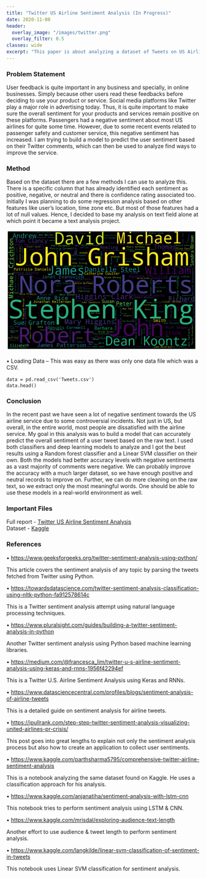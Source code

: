 ```yaml
---
title: "Twitter US Airline Sentiment Analysis (In Progress)"
date: 2020-11-08
header:
  overlay_image: "/images/twitter.png"
  overlay_filter: 0.5
classes: wide
excerpt: "This paper is about analyzing a dataset of Tweets on US Airlines"
---
```


### Problem Statement
User feedback is quite important in any business and specially, in online businesses. Simply because other users read these feedbacks before deciding to use your product or service. Social media platforms like Twitter play a major role in advertising today. Thus, it is quite important to make sure the overall sentiment for your products and services remain positive on these platforms. Passengers had a negative sentiment about most US airlines for quite some time. However, due to some recent events related to passenger safety and customer service, this negative sentiment has increased. I am trying to build a model to predict the user sentiment based on their Twitter comments, which can then be used to analyze find ways to improve the service. 

### Method
Based on the dataset there are a few methods I can use to analyze this. There is a specific column that has already identified each sentiment as positive, negative, or neutral and there is confidence rating associated too. Initially I was planning to do some regression analysis based on other features like user’s location, time zone etc. But most of those features had a lot of null values. Hence, I decided to base my analysis on text field alone at which point it became a text analysis project. 

![PNG](../images/m3.png)

• Loading Data – This was easy as there was only one data file which was a CSV.  

```
data = pd.read_csv('Tweets.csv')
data.head()
```

### Conclusion
In the recent past we have seen a lot of negative sentiment towards the US airline service due to some controversial incidents. Not just in US, but overall, in the entire world, most people are dissatisfied with the airline service. My goal in this analysis was to build a model that can accurately predict the overall sentiment of a user tweet based on the raw text. I used both classifiers and deep learning models to analyze and I got the best results using a Random forest classifier and a Linear SVM classifier on their own. Both the models had better accuracy levels with negative sentiments as a vast majority of comments were negative. We can probably improve the accuracy with a much larger dataset, so we have enough positive and neutral records to improve on. Further, we can do more cleaning on the raw text, so we extract only the most meaningful words. One should be able to use these models in a real-world environment as well.

### Important Files
Full report - [Twitter US Airline Sentiment Analysis](https://github.com/dasun27/DSC/blob/master/files/Project_3_Report_Dasun_Wellawalage.pdf)  
Dataset - [Kaggle](https://www.kaggle.com/crowdflower/twitter-airline-sentiment)

### References
•	https://www.geeksforgeeks.org/twitter-sentiment-analysis-using-python/  

This article covers the sentiment analysis of any topic by parsing the tweets fetched from Twitter using Python.  

•	https://towardsdatascience.com/twitter-sentiment-analysis-classification-using-nltk-python-fa912578614c  

This is a Twitter sentiment analysis attempt using natural language processing techniques.  

•	https://www.pluralsight.com/guides/building-a-twitter-sentiment-analysis-in-python  

Another Twitter sentiment analysis using Python based machine learning libraries.  

•	https://medium.com/@francesca_lim/twitter-u-s-airline-sentiment-analysis-using-keras-and-rnns-1956f42294ef  

This is a Twitter U.S. Airline Sentiment Analysis using Keras and RNNs.  

•	https://www.datasciencecentral.com/profiles/blogs/sentiment-analysis-of-airline-tweets  

This is a detailed guide on sentiment analysis for airline tweets.  

•	https://ipullrank.com/step-step-twitter-sentiment-analysis-visualizing-united-airlines-pr-crisis/  

This post goes into great lengths to explain not only the sentiment analysis process but also how to create an application to collect user sentiments.  

•	https://www.kaggle.com/parthsharma5795/comprehensive-twitter-airline-sentiment-analysis  

This is a notebook analyzing the same dataset found on Kaggle. He uses a classification approach for his analysis.  

•	https://www.kaggle.com/anjanatiha/sentiment-analysis-with-lstm-cnn  

This notebook tries to perform sentiment analysis using LSTM & CNN.  

•	 https://www.kaggle.com/mrisdal/exploring-audience-text-length  

Another effort to use audience & tweet length to perform sentiment analysis.  

•	https://www.kaggle.com/langkilde/linear-svm-classification-of-sentiment-in-tweets  

This notebook uses Linear SVM classification for sentiment analysis.  

